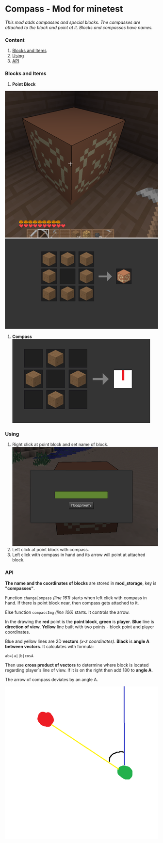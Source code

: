 # Compass - Mod for minetest

*This mod adds compasses and special blocks. The compasses are attached to the block and point at it. Blocks and compasses have names.*

### Content
1. [Blocks and Items](#blocks-and-items)
1. [Using](#using)
1. [API](#api)

### Blocks and Items

1. **Point Block**

![Home Block](imgs/home_block.png)
![Craft](imgs/home_block_craft.png)

1. **Compass**
![Compass](imgs/compass_craft.png)

### Using

1. Right click at point block and set name of block.
![Set name](imgs/name.png)
1. Left click at point block with compass.
1. Left click with compass in hand and its arrow will point at attached block.

### API

**The name and the coordinates of blocks** are stored in **mod_storage**, key is **"compasses"**. 

Function ```changeCompass``` *(line 161)* starts when left click with compass in hand. If there is point block near, then compass gets attached to it.

Else function ```compassImg``` *(line 106)* starts. It controls the arrow.

In the drawing the **red** point is the **point block**, **green** is **player**. **Blue** line is **direction of view**. **Yellow** line built with two points - block point and player coordinates.

Blue and yellow lines are 2D **vectors** *(x-z coordinates)*. **Black** is **angle A between vectors**. It calculates with formula:
```
ab=|a||b|cosA
```
Then use **cross product of vectors** to determine where block is located regarding player`s line of view. If it is on the right then add 180 to **angle A**.

The arrow of compass deviates by an angle A.

![Diagram](imgs/diagram.png)